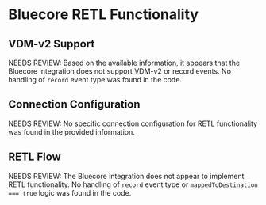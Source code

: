 # Bluecore RETL Functionality

## VDM-v2 Support

NEEDS REVIEW: Based on the available information, it appears that the Bluecore integration does not support VDM-v2 or record events. No handling of `record` event type was found in the code.

## Connection Configuration

NEEDS REVIEW: No specific connection configuration for RETL functionality was found in the provided information.

## RETL Flow

NEEDS REVIEW: The Bluecore integration does not appear to implement RETL functionality. No handling of `record` event type or `mappedToDestination === true` logic was found in the code.
